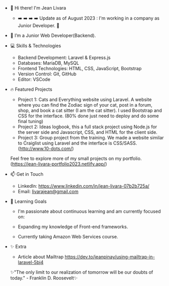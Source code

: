- 👋 Hi there! I'm Jean Livara
  - ➡️  ➡️  ➡️  ➡️ Update as of August 2023 : I'm working in a company as Junior Developer. 💪
- 🌱 I’m a Junior Web Developer(Backend).

- 💻 Skills & Technologies
  - Backend Development: Laravel & Express.js
  - Databases: MariaDB, MySQL
  - Frontend Technologies: HTML, CSS, JavaScript, Bootstrap
  - Version Control: Git, GitHub
  - Editor: VSCode
  
- 🔥 Featured Projects
   - Project 1: Cats and Everything website using Laravel. A website where you can find the Zodiac sign of your cat, post in a forum, shop, and book a cat sitter (I am the cat sitter). I used Bootstrap and CSS for the interface. (80% done just need to deploy and do some final tuning)
   - Project 2: Ideas logbook, this a full stack project using Node.js for the server side and Javascript, CSS, and HTML for the client side.
   - Project 3: Group project from the training. We made a website similar to Craiglist using Laravel and the interface is CSS/SASS. (http://www.10-dots.com/)
  
  Feel free to explore more of my small projects on my portfolio.(https://jean-livara-portfolio2023.netlify.app/)

- 📫 Get in Touch
  - LinkedIn: https://www.linkedin.com/in/jean-livara-07b2b725a/
  - Email: livarajean@gmail.com

- 🌱 Learning Goals
  - I'm passionate about continuous learning and am currently focused on:
  
  - Expanding my knowledge of Front-end frameworks.
  - Currently taking Amazon Web Services course.

- ✨ Extra
  - Article about Mailtrap https://dev.to/jeanpinay/using-mailtrap-in-laravel-5bj4 
  

  ✨"The only limit to our realization of tomorrow will be our doubts of today." - Franklin D. Roosevelt✨
  

